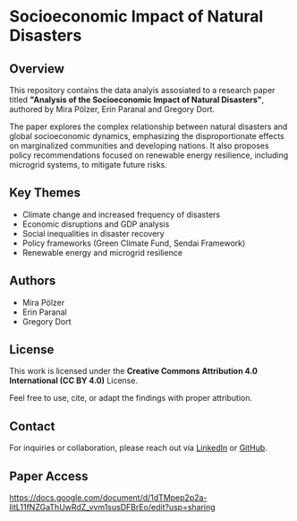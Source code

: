 # Socioeconomic Impact of Natural Disasters

## Overview
This repository contains the data analyis assosiated to a research paper titled **"Analysis of the Socioeconomic Impact of Natural Disasters"**, authored by Mira Pölzer, Erin Paranal and Gregory Dort.

The paper explores the complex relationship between natural disasters and global socioeconomic dynamics, emphasizing the disproportionate effects on marginalized communities and developing nations. It also proposes policy recommendations focused on renewable energy resilience, including microgrid systems, to mitigate future risks.

## Key Themes
- Climate change and increased frequency of disasters
- Economic disruptions and GDP analysis
- Social inequalities in disaster recovery
- Policy frameworks (Green Climate Fund, Sendai Framework)
- Renewable energy and microgrid resilience

## Authors
- Mira Pölzer
- Erin Paranal
- Gregory Dort

## License
This work is licensed under the **Creative Commons Attribution 4.0 International (CC BY 4.0)** License.

Feel free to use, cite, or adapt the findings with proper attribution. 

## Contact
For inquiries or collaboration, please reach out via [LinkedIn](https://www.linkedin.com/in/mira-p%C3%B6lzer-a0518a239/) or [GitHub](https://github.com/poelzerm).

## Paper Access
https://docs.google.com/document/d/1dTMpep2p2a-IitL11fNZGaThUwRdZ_vvm1susDFBrEo/edit?usp=sharing
